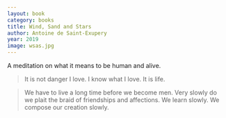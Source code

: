 ```yaml
---
layout: book
category: books
title: Wind, Sand and Stars
author: Antoine de Saint-Exupery
year: 2019
image: wsas.jpg
---
```

A meditation on what it means to be human and alive.

> It is not danger I love. I know what I love. It is life.

> We have to live a long time before we become men. Very slowly do we plait the braid of friendships and affections. We learn slowly. We compose our creation slowly.

 
